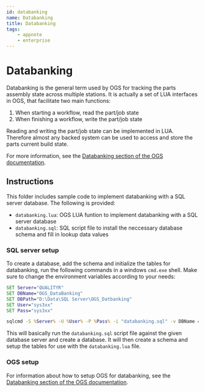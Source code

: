 ```yaml
---
id: databanking
name: Databanking
title: Databanking
tags:
    - appnote
    - enterprise
---
```


# Databanking

Databanking is the general term used by OGS for tracking the parts assembly state across multiple stations. It is actually a set of LUA interfaces in OGS, that facilitate two main functions:

1. When starting a workflow, read the part/job state 
2. When finishing a workflow, write the part/job state

Reading and writing the part/job state can be implemented in LUA. Therefore almost any backed system can be used to access and store the parts current build state.

For more information, see the [Databanking section of the OGS documentation](../../docs/appnotes/databanking.md).

## Instructions

This folder includes sample code to implement databanking with a SQL server database. The following is provided:

- `databanking.lua`: OGS LUA funtion to implement databanking with a SQL server database
- `databanking.sql`: SQL script file to install the neccessary database schema and fill in lookup data values

### SQL server setup

To create a database, add the schema and initialize the tables for databanking, run the following commands in a windows `cmd.exe` shell. Make sure to change the environment variables according to your needs:

``` cmd
SET Server="QUALITYR"
SET DBName="OGS_DataBanking"
SET DBPath="D:\Data\SQL Server\OGS_Datbanking"
SET User="sys3xx"
SET Pass="sys3xx"

sqlcmd -S %Server% -U %User% -P %Pass% -i "databanking.sql" -v DBName = %DBName% DBPath = %DBPath%
```

This will basically run the `databanking.sql` script file against the given database server and create a database. It will then create a schema and setup the tables for use with the `databanking.lua` file.

### OGS setup

For information about how to setup OGS for databanking, see the [Databanking section of the OGS documentation](../../docs/appnotes/databanking.md).
